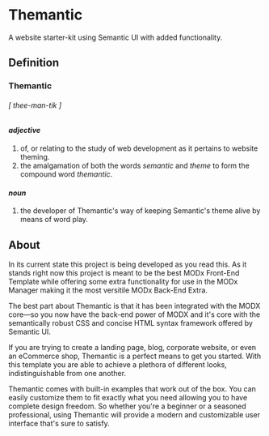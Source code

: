 # Themantic
A website starter-kit using Semantic UI with added functionality.

## Definition
### **Themantic** 
###### [ thee-man-tik ]

#### *adjective*
 1. of, or relating to the study of web development as it pertains to website theming.
 2. the amalgamation of both the words *semantic* and *theme* to form the compound word *themantic*. 
 
#### *noun*
 1. the developer of Themantic's way of keeping Semantic's theme alive by means of word play.

## About
In its current state this project is being developed as you read this. As it stands right now this project is meant to be the best MODx Front-End Template while offering some extra functionality for use in the MODx Manager making it the most versitile MODx Back-End Extra.

The best part about Themantic is that it has been integrated with the MODX core—so you now have the back-end power of MODX and it's core with the semantically robust CSS and concise HTML syntax framework offered by Semantic UI.

If you are trying to create a landing page, blog, corporate website, or even an eCommerce shop, Themantic is a perfect means to get you started. With this template you are able to achieve a plethora of different looks, indistinguishable from one another.

Themantic comes with built-in examples that work out of the box. You can easily customize them to fit exactly what you need allowing you to have complete design freedom. So whether you're a beginner or a seasoned professional, using Themantic will provide a modern and customizable user interface that's sure to satisfy.
